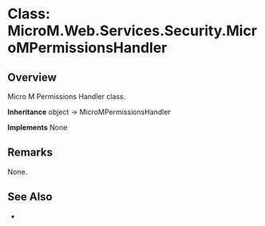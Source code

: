 # Class: MicroM.Web.Services.Security.MicroMPermissionsHandler
## Overview
Micro M Permissions Handler class.

**Inheritance**
object -> MicroMPermissionsHandler

**Implements**
None

## Remarks
None.

## See Also
-